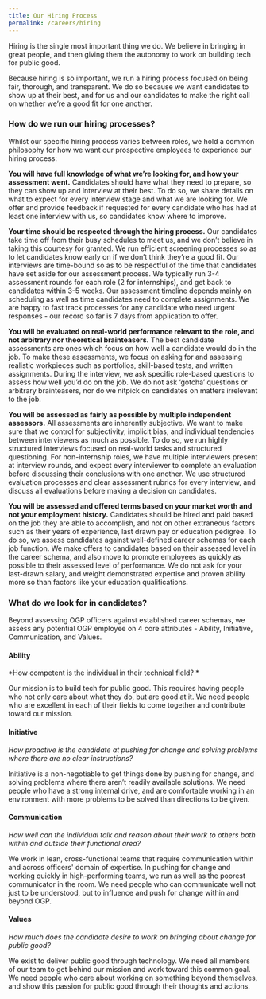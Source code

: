 ```yaml
---
title: Our Hiring Process
permalink: /careers/hiring
---
```

Hiring is the single most important thing we do. We believe in bringing in great people, and then giving them the autonomy to work on building tech for public good. 

Because hiring is so important, we run a hiring process focused on being fair, thorough, and transparent. We do so because we want candidates to show up at their best, and for us and our candidates to make the right call on whether we’re a good fit for one another.

### How do we run our hiring processes?

Whilst our specific hiring process varies between roles, we hold a common philosophy for how we want our prospective employees to experience our hiring process:

**You will have full knowledge of what we’re looking for, and how your assessment went.** Candidates should have what they need to prepare, so they can show up and interview at their best. To do so, we share details on what to expect for every interview stage and what we are looking for. We offer and provide feedback if requested for every candidate who has had at least one interview with us, so candidates know where to improve. 

**Your time should be respected through the hiring process.** Our candidates take time off from their busy schedules to meet us, and we don’t believe in taking this courtesy for granted. We run efficient screening processes so as to let candidates know early on if we don’t think they’re a good fit. Our interviews are time-bound so as to be respectful of the time that candidates have set aside for our assessment process. We typically run 3-4 assessment rounds for each role (2 for internships), and get back to candidates within 3-5 weeks. Our assessment timeline depends mainly on scheduling as well as time candidates need to complete assignments. We are happy to fast track processes for any candidate who need urgent responses - our record so far is 7 days from application to offer. 

**You will be evaluated on real-world performance relevant to the role, and not arbitrary nor theoretical brainteasers.** The best candidate assessments are ones which focus on how well a candidate would do in the job. To make these assessments, we focus on asking for and assessing realistic workpieces such as portfolios, skill-based tests, and written assignments. During the interview, we ask specific role-based questions to assess how well you’d do on the job. We do not ask ‘gotcha’ questions or arbitrary brainteasers, nor do we nitpick on candidates on matters irrelevant to the job.

**You will be assessed as fairly as possible by multiple independent assessors.** All assessments are inherently subjective. We want to make sure that we control for subjectivity, implicit bias, and individual tendencies between interviewers as much as possible. To do so, we run highly structured interviews focused on real-world tasks and structured questioning. For non-internship roles, we have multiple interviewers present at interview rounds, and expect every interviewer to complete an evaluation before discussing their conclusions with one another. We use structured evaluation processes and clear assessment rubrics for every interview, and discuss all evaluations before making a decision on candidates. 

**You will be assessed and offered terms based on your market worth and not your employment history.** Candidates should be hired and paid based on the job they are able to accomplish, and not on other extraneous factors such as their years of experience, last drawn pay or education pedigree. To do so, we assess candidates against well-defined career schemas for each job function. We make offers to candidates based on their assessed level in the career schema, and also move to promote employees as quickly as possible to their assessed level of performance. We do not ask for your last-drawn salary, and weight demonstrated expertise and proven ability more so than factors like your education qualifications.

### What do we look for in candidates?

Beyond assessing OGP officers against established career schemas, we assess any potential OGP employee on 4 core attributes -  Ability, Initiative, Communication, and Values. 

#### Ability 
*How competent is the individual in their technical field? *

Our mission is to build tech for public good. This requires having people who not only care about what they do, but are good at it. We need people who are excellent in each of their fields to come together and contribute toward our mission.

#### Initiative 
*How proactive is the candidate at pushing for change and solving problems where there are no clear instructions?*

Initiative is a non-negotiable to get things done by pushing for change, and solving problems where there aren’t readily available solutions. We need people who have a strong internal drive, and are comfortable working in an environment with more problems to be solved than directions to be given. 	

#### Communication 
*How well can the individual talk and reason about their work to others both within and outside their functional area?*

We work in lean, cross-functional teams that require communication within and across officers' domain of expertise. In pushing for change and working quickly in high-performing teams, we run as well as the poorest communicator in the room. We need people who can communicate well not just to be understood, but to influence and push for change within and beyond OGP.

#### Values 
*How much does the candidate desire to work on bringing about change for public good?*

We exist to deliver public good through technology. We need all members of our team to get behind our mission and work toward this common goal. We need people who care about working on something beyond themselves, and show this passion for public good through their thoughts and actions.